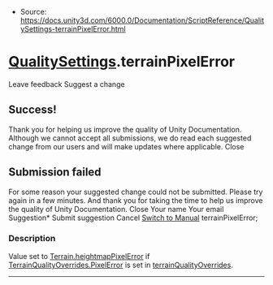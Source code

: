 * Source: https://docs.unity3d.com/6000.0/Documentation/ScriptReference/QualitySettings-terrainPixelError.html

#  [QualitySettings](https://docs.unity3d.com/6000.0/Documentation/ScriptReference/QualitySettings.html).terrainPixelError
Leave feedback
Suggest a change
## Success!
Thank you for helping us improve the quality of Unity Documentation. Although we cannot accept all submissions, we do read each suggested change from our users and will make updates where applicable.
Close
## Submission failed
For some reason your suggested change could not be submitted. Please <a>try again</a> in a few minutes. And thank you for taking the time to help us improve the quality of Unity Documentation.
Close
Your name Your email Suggestion* Submit suggestion
Cancel
[Switch to Manual](https://docs.unity3d.com/6000.0/Documentation/Manual/class-QualitySettings.html "Go to QualitySettings Component in the Manual")
terrainPixelError; 
### Description
Value set to [Terrain.heightmapPixelError](https://docs.unity3d.com/6000.0/Documentation/ScriptReference/Terrain-heightmapPixelError.html) if [TerrainQualityOverrides.PixelError](https://docs.unity3d.com/6000.0/Documentation/ScriptReference/TerrainQualityOverrides.PixelError.html) is set in [terrainQualityOverrides](https://docs.unity3d.com/6000.0/Documentation/ScriptReference/QualitySettings-terrainQualityOverrides.html).
* * *
